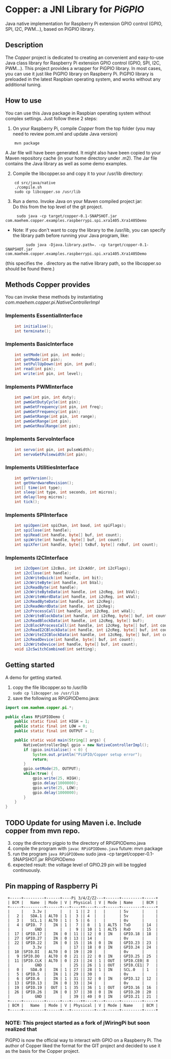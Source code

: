 # Copper: a JNI Library for *PiGPIO*
Java native implementation for Raspberry Pi extension GPIO control (GPIO, SPI, I2C, PWM...), based on PiGPIO library.

## Description
The *Copper* project is dedicated to creating an convenient and easy-to-use Java class library for Raspberry Pi extension GPIO control (GPIO, SPI, I2C, PWM...). This project provides a wrapper for PiGPIO library. In most cases, you can use it just like PiGPIO library on Raspberry Pi. PiGPIO library is preloaded in the latest Raspbian operating system, and works without any additional tuning.

## How to use
You can use this Java package in Raspbian operating system without complex settings. Just follow these 2 steps:
1.  On your Raspberry Pi, compile *Copper* from the top folder (you may need to review pom.xml and update Java version)
```
    mvn package
```
A Jar file will have been generated. It might also have been copied to your
Maven repository cache (in your home directory under .m2). The Jar file
contains the Java library as well as some demo examples.

2.  Compile the libcopper.so and copy it to your /usr/lib directory:
```
    cd src/java/native
    ./compile.sh
    sudo cp libcopper.so /usr/lib
```
3.  Run a demo. Invoke Java on your Maven compiled project jar:<br>
    Do this from the top level of the git project.
```
     sudo java -cp target/copper-0.1-SNAPSHOT.jar com.maehem.copper.examples.raspberrypi.spi.xra1405.Xra1405Demo
```
*   Note: If you don't want to copy the library to the /usr/lib, you can specify the library path before running your Java program, like:
```
         sudo java -Djava.library.path=. -cp target/copper-0.1-SNAPSHOT.jar com.maehem.copper.examples.raspberrypi.spi.xra1405.Xra1405Demo
```
(this specifies the . directory as the native library path, so the libcopper.so should be found there.)

## Methods Copper provides
You can invoke these methods by instantiating *com.maehem.copper.pi.NativeControllerImpl*

### Implements EssentialInterface
```java
    int initialise();
    int terminate();
```

### Implements BasicInterface
```java
    int setMode(int pin, int mode);
    int getMode(int pin);
    int setPullUpDown(int pin, int pud);
    int read(int pin);
    int write(int pin, int level);
```

### Implements PWMInterface
```java
    int pwm(int pin, int duty);
    int pwmGetDutyCycle(int pin);
    int pwmSetFrequency(int pin, int freq);
    int pwmGetFrequency(int pin);
    int pwmSetRange(int pin, int range);
    int pwmGetRange(int pin);
    int pwmGetRealRange(int pin);
```
### Implements ServoInterface
```java
    int servo(int pin, int pulseWidth);
    int servoGetPulsewidth(int pin);
```

### Implements UtilitiesInterface
```java
    int getVersion();
    int getHardwareRevision();
    int[] time(int type);
    int sleep(int type, int seconds, int micros);
    int delay(long micros);
    int tick();
```
### Implements SPIInterface
```java
    int spiOpen(int spiChan, int baud, int spiFlags);
    int spiClose(int handle);
    int spiRead(int handle, byte[] buf, int count);
    int spiWrite(int handle, byte[] buf, int count);
    int spiXfer(int handle, byte[] txBuf, byte[] rxBuf, int count);
```

### Implements I2CInterface
```java
    int i2cOpen(int i2cBus, int i2cAddr, int i2cFlags);
    int i2cClose(int handle);
    int i2cWriteQuick(int handle, int bit);
    int i2cWriteByte(int handle, int bVal);
    int i2cReadByte(int handle);
    int i2cWriteByteData(int handle, int i2cReg, int bVal);
    int i2cWriteWordData(int handle, int i2cReg, int wVal);
    int i2cReadByteData(int handle, int i2cReg);
    int i2cReadWordData(int handle, int i2cReg);
    int i2cProcessCall(int handle, int i2cReg, int wVal);
    int i2cWriteBlockData(int handle, int i2cReg, byte[] buf, int count);
    int i2cReadBlockData(int handle, int i2cReg, byte[] buf);
    int i2cBlockProcessCall(int handle, int i2cReg, byte[] buf, int count);
    int i2cReadI2CBlockData(int handle, int i2cReg, byte[] buf, int count);
    int i2cWriteI2CBlockData(int handle, int i2cReg, byte[] buf, int count);
    int i2cReadDevice(int handle, byte[] buf, int count);
    int i2cWriteDevice(int handle, byte[] buf, int count);
    void i2cSwitchCombined(int setting);
```

## Getting started
A demo for getting started.
1.  copy the file libcopper.so to /usr/lib <br />
```sudo cp libcopper.so /usr/lib```
2.  save the following as RPiGPIODemo.java:

```java
import com.maehem.copper.pi.*;

public class RPiGPIODemo {
    public static final int HIGH = 1;
    public static final int LOW = 0;
    public static final int OUTPUT = 1;

    public static void main(String[] args) {
        NativeControllerImpl gpio = new NativeControllerImpl();
        if (gpio.initialise() < 0) {
            System.out.println("PiGPIO/Copper setup error");
            return;
        }
        gpio.setMode(25, OUTPUT);
        while(true) {
            gpio.write(25, HIGH);
            gpio.delay(1000000);
            gpio.write(25, LOW);
            gpio.delay(1000000);
        }
    }
}
```
## TODO Update for using Maven i.e. Include copper from mvn repo.
3.  copy the directory pigpio to the directory of RPiGPIODemo.java
4.  compile the program with
        `javac RPiGPIODemo.java`
        future: mvn package
5.  run the program
        `java RPiGPIODemo`
        sudo java -cp target/copper-0.1-SNAPSHOT.jar RPiGPIODemo
6.  expected result: the voltage level of GPIO.29 pin will be toggled continuously.

## Pin mapping of Raspberry Pi
```
 +-----+---------+------+----Pi 3/4/Z/Z2---+------+---------+-----+
 | BCM |   Name  | Mode | V | Physical | V | Mode | Name    | BCM |
 +-----+---------+------+---+----++----+---+------+---------+-----+
 |     |    3.3v |      |   |  1 || 2  |   |      | 5v      |     |
 |   2 |   SDA.1 | ALT0 | 1 |  3 || 4  |   |      | 5v      |     |
 |   3 |   SCL.1 | ALT0 | 1 |  5 || 6  |   |      | 0v      |     |
 |   4 | GPIO. 7 |   IN | 1 |  7 || 8  | 1 | ALT5 | TxD     | 14  |
 |     |     GND |      |   |  9 || 10 | 1 | ALT5 | RxD     | 15  |
 |  17 | GPIO.17 |   IN | 0 | 11 || 12 | 0 | IN   | GPIO.18 | 18  |
 |  27 | GPIO.27 |   IN | 0 | 13 || 14 |   |      | 0v      |     |
 |  22 | GPIO.22 |   IN | 0 | 15 || 16 | 0 | IN   | GPIO.23 | 23  |
 |     |    3.3v |      |   | 17 || 18 | 0 | IN   | GPIO.24 | 24  |
 |  10 |SPI0.DI  | ALT0 | 0 | 19 || 20 |   |      | 0v      |     |
 |   9 |SPI0.DO  | ALT0 | 0 | 21 || 22 | 0 | IN   | GPIO.25 | 25  |
 |  11 |SPI0.CLK | ALT0 | 0 | 23 || 24 | 1 | OUT  | SPI0.CE0| 8   |
 |     |     GND |      |   | 25 || 26 | 1 | OUT  | SPI0.CE1| 7   |
 |   0 |   SDA.0 |   IN | 1 | 27 || 28 | 1 | IN   | SCL.0   | 1   |
 |   5 | GPIO.5  |   IN | 1 | 29 || 30 |   |      | 0v      |     |
 |   6 | GPIO.6  |   IN | 1 | 31 || 32 | 0 | IN   | GPIO.12 | 12  |
 |  13 | GPIO.13 |   IN | 0 | 33 || 34 |   |      | 0v      |     |
 |  19 | GPIO.19 |  OUT | 1 | 35 || 36 | 1 | OUT  | GPIO.16 | 16  |
 |  26 | GPIO.26 |   IN | 0 | 37 || 38 | 0 | IN   | GPIO.20 | 20  |
 |     |     GND |      |   | 39 || 40 | 0 | IN   | GPIO.21 | 21  |
 +-----+---------+------+---+----++----+---+------+---------+-----+
 | BCM |   Name  | Mode | V | Physical | V | Mode | Name    | BCM |
 +-----+---------+------+---+----------+---+------+---------+-----+
```
### NOTE: This project started as a fork of jWiringPi but soon realized that
PiGPIO is now the official way to interact with GPIO on a Raspberry Pi.  The
author of Copper liked the format for the GIT project and decided to use it
as the basis for the Copper project.